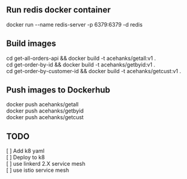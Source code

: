 ## Run redis docker container
docker run --name redis-server -p 6379:6379 -d redis

## Build images
cd get-all-orders-api && docker build -t acehanks/getall:v1 .  
cd get-order-by-id && docker build -t acehanks/getbyid:v1 .  
cd get-order-by-customer-id && docker build -t acehanks/getcust:v1 .  

## Push images to Dockerhub
docker push acehanks/getall  
docker push acehanks/getbyid  
docker push acehanks/getcust  

## TODO  
[ ] Add k8 yaml  
[ ] Deploy to k8  
[ ] use linkerd 2.X service mesh  
[ ] use istio service mesh  
